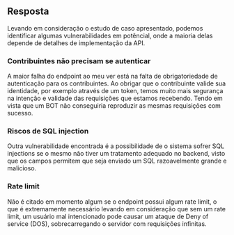  ## Resposta
 Levando em consideração o estudo de caso apresentado, podemos identificar algumas vulnerabilidades em potêncial, onde a maioria delas depende de detalhes de implementação da API.

 ### Contribuintes não precisam se autenticar
A maior falha do endpoint ao meu ver está na falta de obrigatoriedade de autenticação para os contribuintes. Ao obrigar que o contribuinte valide sua identidade, por exemplo através de um token, temos muito mais segurança na intenção e validade das requisições que estamos recebendo. Tendo em vista que um BOT não conseguiria reproduzir as mesmas requisições com sucesso.

 ### Riscos de SQL injection
 Outra vulnerabilidade encontrada é a possibilidade de o sistema sofrer SQL injections se o mesmo não tiver um tratamento adequado no backend, visto que os campos permitem que seja enviado um SQL razoavelmente grande e malicioso.

 ### Rate limit
 Não é citado em momento algum se o endpoint possui algum rate limit, o que é extremamente necessário levando em consideração que sem um rate limit, um usuário mal intencionado pode causar um ataque de Deny of service (DOS), sobrecarregando o servidor com requisições infinitas.